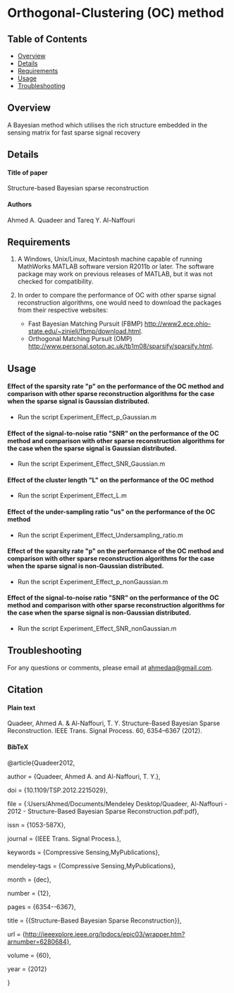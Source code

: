 # Orthogonal-Clustering (OC) method

## Table of Contents
*  [Overview](#overview)
*  [Details](#details)
*  [Requirements](#requirements)
*  [Usage](#usage)
*  [Troubleshooting](#troubleshooting)

## Overview
A Bayesian method which utilises the rich structure embedded in the sensing matrix for fast sparse signal recovery

## Details
#### Title of paper
Structure-based Bayesian sparse reconstruction
#### Authors
Ahmed A. Quadeer and Tareq Y. Al-Naffouri

## Requirements
1. A Windows, Unix/Linux, Macintosh machine capable of running MathWorks MATLAB software version R2011b or later. The software package may work on previous releases of MATLAB, but it was not checked for compatibility.

2. In order to compare the performance of OC with other sparse signal reconstruction algorithms, one would need to download the packages from their respective websites:
    * Fast Bayesian Matching Pursuit (FBMP) http://www2.ece.ohio-state.edu/~zinielj/fbmp/download.html.
    * Orthogonal Matching Pursuit (OMP) http://www.personal.soton.ac.uk/tb1m08/sparsify/sparsify.html.

## Usage
#### Effect of the sparsity rate "p" on the performance of the OC method and comparison with other sparse reconstruction algorithms for the case when the sparse signal is Gaussian distributed.
   * Run the script Experiment_Effect_p_Gaussian.m
#### Effect of the signal-to-noise ratio "SNR" on the performance of the OC method and comparison with other sparse reconstruction algorithms for the case when the sparse signal is Gaussian distributed.
   * Run the script Experiment_Effect_SNR_Gaussian.m
#### Effect of the cluster length "L" on the performance of the OC method
   * Run the script Experiment_Effect_L.m
#### Effect of the under-sampling ratio "us" on the performance of the OC method
   * Run the script Experiment_Effect_Undersampling_ratio.m
#### Effect of the sparsity rate "p" on the performance of the OC method and comparison with other sparse reconstruction algorithms for the case when the sparse signal is non-Gaussian distributed.
   * Run the script Experiment_Effect_p_nonGaussian.m
#### Effect of the signal-to-noise ratio "SNR" on the performance of the OC method and comparison with other sparse reconstruction algorithms for the case when the sparse signal is non-Gaussian distributed.
   * Run the script Experiment_Effect_SNR_nonGaussian.m
   
## Troubleshooting
For any questions or comments, please email at ahmedaq@gmail.com. 

## Citation
#### Plain text
Quadeer, Ahmed A. & Al-Naffouri, T. Y. Structure-Based Bayesian Sparse Reconstruction. IEEE Trans. Signal Process. 60, 6354–6367 (2012).
#### BibTeX
@article{Quadeer2012,

author = {Quadeer, Ahmed A. and Al-Naffouri, T. Y.},

doi = {10.1109/TSP.2012.2215029},

file = {:Users/Ahmed/Documents/Mendeley Desktop/Quadeer, Al-Naffouri - 2012 - Structure-Based Bayesian Sparse Reconstruction.pdf:pdf},

issn = {1053-587X},

journal = {IEEE Trans. Signal Process.},

keywords = {Compressive Sensing,MyPublications},

mendeley-tags = {Compressive Sensing,MyPublications},

month = {dec},

number = {12},

pages = {6354--6367},

title = {{Structure-Based Bayesian Sparse Reconstruction}},

url = {http://ieeexplore.ieee.org/lpdocs/epic03/wrapper.htm?arnumber=6280684},

volume = {60},

year = {2012}

}
